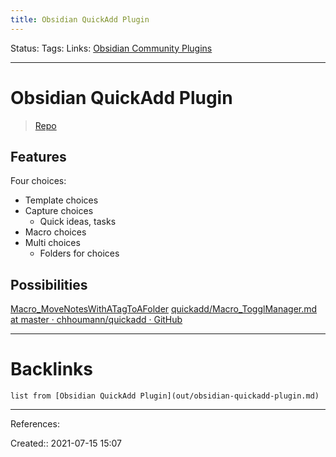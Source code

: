```yaml
---
title: Obsidian QuickAdd Plugin
---
```

Status: 
Tags: 
Links: [Obsidian Community Plugins](out/obsidian-community-plugins.md)
___
# Obsidian QuickAdd Plugin
> [Repo](https://github.com/chhoumann/quickadd/blob/master/docs/Choices/MacroChoice.md)
## Features
Four choices:
- Template choices
- Capture choices
	- Quick ideas, tasks
- Macro choices
- Multi choices
	- Folders for choices
## Possibilities
[Macro_MoveNotesWithATagToAFolder](https://github.com/chhoumann/quickadd/blob/master/docs/Examples/Macro_MoveNotesWithATagToAFolder.md)
[quickadd/Macro_TogglManager.md at master · chhoumann/quickadd · GitHub](https://github.com/chhoumann/quickadd/blob/master/docs/Examples/Macro_TogglManager.md)
___
# Backlinks
```dataview
list from [Obsidian QuickAdd Plugin](out/obsidian-quickadd-plugin.md)
```
___
References: 

Created:: 2021-07-15 15:07
